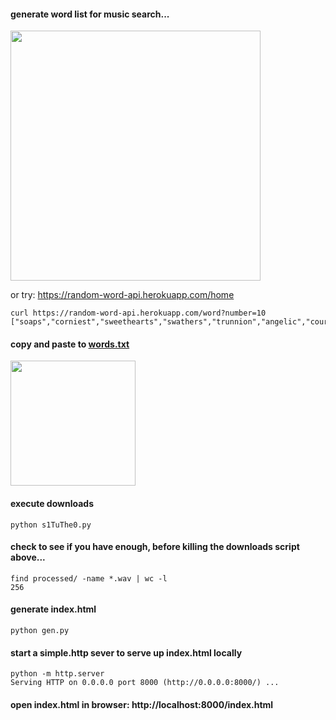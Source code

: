 
#### generate word list for music search...
<img src="https://github.com/c1earcase/tranq/assets/8038214/4ba871e8-fcac-46ed-b2d2-ebeadf753e31" width=400>

or try: https://random-word-api.herokuapp.com/home
```
curl https://random-word-api.herokuapp.com/word?number=10
["soaps","corniest","sweethearts","swathers","trunnion","angelic","courants","permeable","stream","cloddy"]
```

#### copy and paste to [words.txt](words.txt)

<img src="https://github.com/c1earcase/tranq/assets/8038214/6956958d-6251-4a74-bef9-0c710448836f" width=200>

#### execute downloads

```
python s1TuThe0.py
```
#### check to see if you have enough, before killing the downloads script above...

```
find processed/ -name *.wav | wc -l
256                                  
```

#### generate index.html

```
python gen.py
```

#### start a simple.http sever to serve up index.html locally

```
python -m http.server
Serving HTTP on 0.0.0.0 port 8000 (http://0.0.0.0:8000/) ...
```

#### open index.html in browser: http://localhost:8000/index.html
